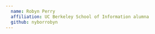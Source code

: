 ```yaml
---
  name: Robyn Perry
  affiliation: UC Berkeley School of Information alumna
  github: nyborrobyn
---
```

